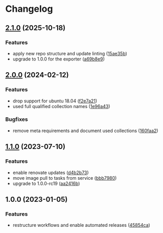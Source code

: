 # Changelog

## [2.1.0](https://github.com/rolehippie/rabbitmq-exporter/compare/v2.0.0...v2.1.0) (2025-10-18)


### Features

* apply new repo structure and update linting ([15ae35b](https://github.com/rolehippie/rabbitmq-exporter/commit/15ae35be918842db13ce6e61e420ffd73177168c))
* upgrade to 1.0.0 for the exporter ([a69b8e9](https://github.com/rolehippie/rabbitmq-exporter/commit/a69b8e9ec646c04215fb28117b6049bdc0580fff))

## [2.0.0](https://github.com/rolehippie/rabbitmq-exporter/compare/v1.1.0...v2.0.0) (2024-02-12)


### Features

* drop support for ubuntu 18.04 ([f2e7a21](https://github.com/rolehippie/rabbitmq-exporter/commit/f2e7a21013e81d112c553e85df359dd226428d76))
* used full qualified collection names ([1e96a43](https://github.com/rolehippie/rabbitmq-exporter/commit/1e96a4326c405434b7840262e352b2d07080f2aa))


### Bugfixes

* remove meta requirements and document used collections ([160faa2](https://github.com/rolehippie/rabbitmq-exporter/commit/160faa2ef09151defb26c8eac4f6ad1a57ea2513))

## [1.1.0](https://github.com/rolehippie/rabbitmq-exporter/compare/v1.0.0...v1.1.0) (2023-07-10)


### Features

* enable renovate updates ([d4b2b73](https://github.com/rolehippie/rabbitmq-exporter/commit/d4b2b7329b43f5ec01798f461e4707422efa5f3f))
* move image pull to tasks from service ([bbb7980](https://github.com/rolehippie/rabbitmq-exporter/commit/bbb7980bb4ee27b3d909a9895bc023418f2efcbd))
* upgrade to 1.0.0-rc19 ([aa2416b](https://github.com/rolehippie/rabbitmq-exporter/commit/aa2416b39ca9d04f71a4acdf537a884fee381ed7))

## 1.0.0 (2023-01-05)


### Features

* restructure workflows and enable automated releases ([45854ca](https://github.com/rolehippie/rabbitmq-exporter/commit/45854ca89ff7eb2bb9395445102e7fd2a59fd121))
